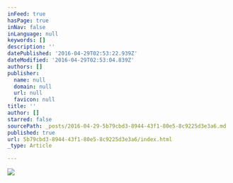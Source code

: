 ```yaml
---
inFeed: true
hasPage: true
inNav: false
inLanguage: null
keywords: []
description: ''
datePublished: '2016-04-29T02:53:22.939Z'
dateModified: '2016-04-29T02:53:04.839Z'
authors: []
publisher:
  name: null
  domain: null
  url: null
  favicon: null
title: ''
author: []
starred: false
sourcePath: _posts/2016-04-29-5b79cbd3-8944-43f1-80e5-8c9225d3e3a6.md
published: true
url: 5b79cbd3-8944-43f1-80e5-8c9225d3e3a6/index.html
_type: Article

---
```

![](https://the-grid-user-content.s3-us-west-2.amazonaws.com/c31e8815-cbb4-4fe8-acff-c791de16dfb4.jpg)